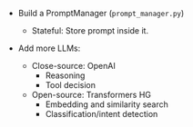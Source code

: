 - Build a PromptManager (`prompt_manager.py`)
  - Stateful: Store prompt inside it.

- Add more LLMs:
  - Close-source: OpenAI
    - Reasoning
    - Tool decision
  - Open-source: Transformers HG
    - Embedding and similarity search
    - Classification/intent detection
